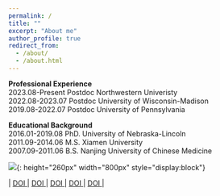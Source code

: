 ```yaml
---
permalink: /
title: ""
excerpt: "About me"
author_profile: true
redirect_from: 
  - /about/
  - /about.html
---
```


<span style='color: $twitter-color;'>**Professional Experience**</span>
<br/>2023.08-Present    Postdoc Northwestern Univeristy
<br/>2022.08-2023.07    Postdoc University of Wisconsin-Madison
<br/>2019.08-2022.07    Postdoc University of Pennsylvania

<span style='color: $twitter-color;'>**Educational Background**</span>
<br/>2016.01-2019.08    PhD. University of Nebraska-Lincoln
<br/>2011.09-2014.06    M.S. Xiamen University 
<br/>2007.09-2011.06    B.S. Nanjing University of Chinese Medicine

![]({{site.baseurl}}/images/website_homepage_2024.png){: height="260px" width="800px" style="display:block"}
<style>
table border-collapse="collapse" border="-10"
table th:first-of-type {
    width: 10%;
}
table th:nth-of-type(2) {
    width: 10%;
}
table th:nth-of-type(3) {
    width: 50%;
}
table th:nth-of-type(4) {
    width: 30%;
}
</style>
| <i class="fab fa-sistrix" style="color: #f53100;"></i> <a href="https://pubs.acs.org/doi/abs/10.1021/jacs.2c09700"> <u>DOI</u> </a> | <i class="fab fa-sistrix" style="color: #f53100;"></i> <a href="https://www.nature.com/articles/s41560-023-01314-8#citeas"> <u>DOI</u> </a> | <i class="fab fa-sistrix" style="color: #f53100;"></i> <a href="https://doi.org/10.1038/s41563-023-01612-2"> <u>DOI</u> </a> | <i class="fab fa-sistrix" style="color: #f53100;"></i> <a href="https://www.science.org/doi/10.1126/science.adh1853"> <u>DOI</u> </a> | <i class="fab fa-sistrix" style="color: #f53100;"></i> <a href="https://pubs.acs.org/doi/full/10.1021/jacs.4c03973"> <u>DOI</u> </a> |
